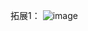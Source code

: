 拓展1：
![image](https://raw.githubusercontent.com/silenceLoomo/photo/master/lab3/%E6%8B%93%E5%B1%951.jpg?)
